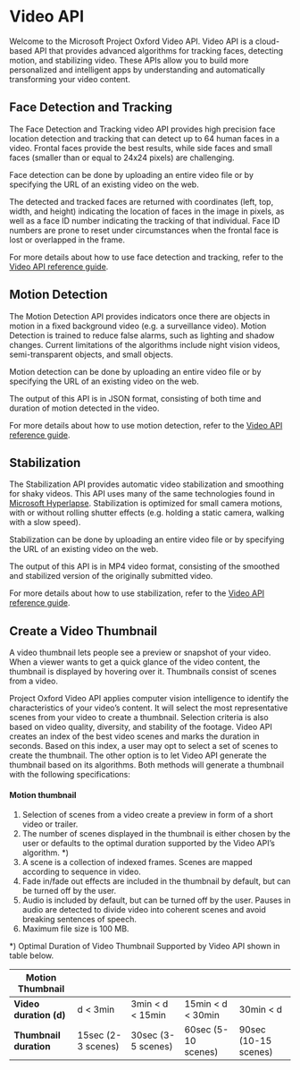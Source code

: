 <!-- 
NavPath: Video API
LinkLabel: Overview
Url: Video/documentation
Weight: 100
-->

# Video API


Welcome to the Microsoft Project Oxford Video API. Video API is a cloud-based API that provides advanced algorithms for tracking faces, detecting motion, and stabilizing video. These APIs allow you to build more personalized and intelligent apps by understanding and automatically transforming your video content.

## Face Detection and Tracking
The Face Detection and Tracking video API provides high precision face location detection and tracking that can detect up to 64 human faces in a video. Frontal faces provide the best results, while side faces and small faces (smaller than or equal to 24x24 pixels) are challenging.

Face detection can be done by uploading an entire video file or by specifying the URL of an existing video on the web.

The detected and tracked faces are returned with coordinates (left, top, width, and height) indicating the location of faces in the image in pixels, as well as a face ID number indicating the tracking of that individual. Face ID numbers are prone to reset under circumstances when the frontal face is lost or overlapped in the frame.

For more details about how to use face detection and tracking, refer to the [Video API reference guide](https://dev.projectoxford.ai/docs/services/565d6516778daf15800928d5/operations/565d6517778daf0978c45e39).

## Motion Detection
The Motion Detection API provides indicators once there are objects in motion in a fixed background video (e.g. a surveillance video). Motion Detection is trained to reduce false alarms, such as lighting and shadow changes. Current limitations of the algorithms include night vision videos, semi-transparent objects, and small objects.

Motion detection can be done by uploading an entire video file or by specifying the URL of an existing video on the web.

The output of this API is in JSON format, consisting of both time and duration of motion detected in the video.

For more details about how to use motion detection, refer to the [Video API reference guide](https://dev.projectoxford.ai/docs/services/565d6516778daf15800928d5/operations/565d6517778daf0978c45e3a).

## Stabilization
The Stabilization API provides automatic video stabilization and smoothing for shaky videos. This API uses many of the same technologies found in [Microsoft Hyperlapse](http://research.microsoft.com/en-us/um/redmond/projects/hyperlapseapps/). Stabilization is optimized for small camera motions, with or without rolling shutter effects (e.g. holding a static camera, walking with a slow speed).

Stabilization can be done by uploading an entire video file or by specifying the URL of an existing video on the web.

The output of this API is in MP4 video format, consisting of the smoothed and stabilized version of the originally submitted video.

For more details about how to use stabilization, refer to the [Video API reference guide](https://dev.projectoxford.ai/docs/services/565d6516778daf15800928d5/operations/565d6517778daf0978c45e35).

## Create a Video Thumbnail 
A video thumbnail lets people see a preview or snapshot of your video. When a viewer wants to get a quick glance of the video content, the thumbnail is displayed by hovering over it. Thumbnails consist of scenes from a video. 

Project Oxford Video API applies computer vision intelligence to identify the characteristics of your video’s content. It will select the most representative scenes from your video to create a thumbnail. Selection criteria is also based on video quality, diversity, and stability of the footage. Video API creates an index of the best video scenes and marks the duration in seconds. Based on this index, a user may opt to select a set of scenes to create the thumbnail. The other option is to let Video API generate the thumbnail based on its algorithms. Both methods will generate a thumbnail with the following specifications:

#### Motion thumbnail 
1)	Selection of scenes from a video create a preview in form of a short video or trailer.  
2)	The number of scenes displayed in the thumbnail is either chosen by the user or defaults to the optimal duration supported by the Video API’s algorithm. \*)  
3)	A scene is a collection of indexed frames. Scenes are mapped according to sequence in video.  
4)	Fade in/fade out effects are included in the thumbnail by default, but can be turned off by the user.  
5)	Audio is included by default, but can be turned off by the user. Pauses in audio are detected to divide video into coherent scenes and avoid breaking sentences of speech.  
6)	Maximum file size is 100 MB.  

\*) Optimal Duration of Video Thumbnail Supported by Video API shown in table below.


Motion Thumbnail   |  | | | | 
---------|---------|---------|---------|---------
**Video duration (d)**    |   d < 3min      |   3min < d < 15min      |   15min < d < 30min      | 30min < d        
**Thumbnail duration**    |    15sec (2-3 scenes)     |    30sec (3-5 scenes)    |    60sec (5-10 scenes)     |      90sec (10-15 scenes)   




